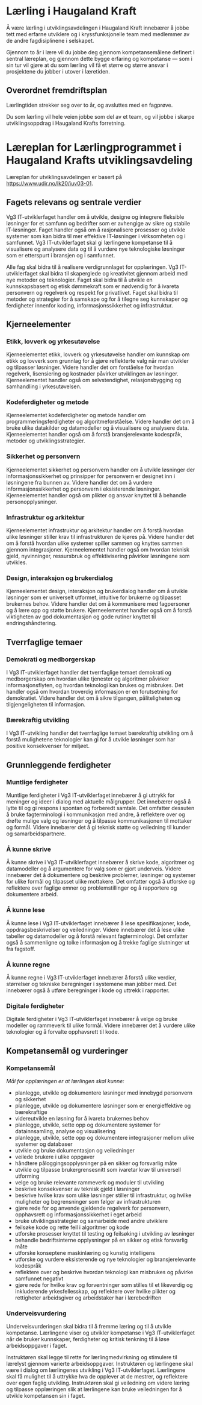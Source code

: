 # Lærling i Haugaland Kraft

Å være lærling i utviklingsavdelingen i Haugaland Kraft innebærer å jobbe tett med erfarne utviklere og i kryssfunksjonelle team med medlemmer av de andre fagdisiplinene i selskapet.

Gjennom to år i lære vil du jobbe deg gjennom kompetansemålene definert i sentral læreplan, og gjennom dette bygge erfaring og kompetanse — som i sin tur vil gjøre at du som lærling vil få et større og større ansvar i prosjektene du jobber i utover i læretiden.

## Overordnet fremdriftsplan
Lærlingtiden strekker seg over to år, og avsluttes med en fagprøve.

Du som lærling vil hele veien jobbe som del av et team, og vil jobbe i skarpe utviklingsoppdrag i Haugaland Krafts forretning.

# Læreplan for Lærlingprogrammet i Haugaland Krafts utviklingsavdeling
Læreplan for utviklingsavdelingen er basert på https://www.udir.no/lk20/iuv03-01.

## Fagets relevans og sentrale verdier

Vg3 IT-utviklerfaget handler om å utvikle, designe og integrere fleksible løsninger for et samfunn og bedrifter som er avhengige av sikre og stabile IT-løsninger. Faget handler også om å rasjonalisere prosesser og utvikle systemer som kan bidra til mer effektive IT-løsninger i virksomheten og i samfunnet. Vg3 IT-utviklerfaget skal gi lærlingene kompetanse til å visualisere og analysere data og til å vurdere nye teknologiske løsninger som er etterspurt i bransjen og i samfunnet.

Alle fag skal bidra til å realisere verdigrunnlaget for opplæringen. Vg3 IT-utviklerfaget skal bidra til skaperglede og kreativitet gjennom arbeid med nye metoder og teknologier. Faget skal bidra til å utvikle en kunnskapsbasert og etisk dømmekraft som er nødvendig for å ivareta personvern og regelverk og respekt for privatlivet. Faget skal bidra til metoder og strategier for å samskape og for å tilegne seg kunnskaper og ferdigheter innenfor koding, informasjonssikkerhet og infrastruktur.

## Kjerneelementer

### Etikk, lovverk og yrkesutøvelse
Kjerneelementet etikk, lovverk og yrkesutøvelse handler om kunnskap om etikk og lovverk som grunnlag for å gjøre reflekterte valg når man utvikler og tilpasser løsninger. Videre handler det om forståelse for hvordan regelverk, lisensiering og kostnader påvirker utviklingen av løsninger. Kjerneelementet handler også om selvstendighet, relasjonsbygging og samhandling i yrkesutøvelsen.

### Kodeferdigheter og metode
Kjerneelementet kodeferdigheter og metode handler om programmeringsferdigheter og algoritmeforståelse. Videre handler det om å bruke ulike datakilder og datamodeller og å visualisere og analysere data. Kjerneelementet handler også om å forstå bransjerelevante kodespråk, metoder og utviklingsstrategier.

### Sikkerhet og personvern
Kjerneelementet sikkerhet og personvern handler om å utvikle løsninger der informasjonssikkerhet og prinsipper for personvern er designet inn i løsningene fra bunnen av. Videre handler det om å vurdere informasjonssikkerhet og personvern i eksisterende løsninger. Kjerneelementet handler også om plikter og ansvar knyttet til å behandle personopplysninger.

### Infrastruktur og arkitektur
Kjerneelementet infrastruktur og arkitektur handler om å forstå hvordan ulike løsninger stiller krav til infrastrukturen de kjøres på. Videre handler det om å forstå hvordan ulike systemer spiller sammen og knyttes sammen gjennom integrasjoner. Kjerneelementet handler også om hvordan teknisk gjeld, nyvinninger, ressursbruk og effektivisering påvirker løsningene som utvikles.

### Design, interaksjon og brukerdialog  
Kjerneelementet design, interaksjon og brukerdialog handler om å utvikle løsninger som er universelt utformet, intuitive for brukerne og tilpasset brukernes behov. Videre handler det om å kommunisere med fagpersoner og å lære opp og støtte brukere. Kjerneelementet handler også om å forstå viktigheten av god dokumentasjon og gode rutiner knyttet til endringshåndtering.

## Tverrfaglige temaer

### Demokrati og medborgerskap
I Vg3 IT-utviklerfaget handler det tverrfaglige temaet demokrati og medborgerskap om hvordan ulike tjenester og algoritmer påvirker informasjonsflyten, og hvordan teknologi kan brukes og misbrukes. Det handler også om hvordan troverdig informasjon er en forutsetning for demokratiet. Videre handler det om å sikre tilgangen, påliteligheten og tilgjengeligheten til informasjon.

### Bærekraftig utvikling
I Vg3 IT-utvikling handler det tverrfaglige temaet bærekraftig utvikling om å forstå mulighetene teknologier kan gi for å utvikle løsninger som har positive konsekvenser for miljøet.

## Grunnleggende ferdigheter

### Muntlige ferdigheter
Muntlige ferdigheter i Vg3 IT-utviklerfaget innebærer å gi uttrykk for meninger og ideer i dialog med aktuelle målgrupper. Det innebærer også å lytte til og gi respons i spontan og forberedt samtale. Det omfatter dessuten å bruke fagterminologi i kommunikasjon med andre, å reflektere over og drøfte mulige valg og løsninger og å tilpasse kommunikasjonen til mottaker og formål. Videre innebærer det å gi teknisk støtte og veiledning til kunder og samarbeidspartnere.

### Å kunne skrive
Å kunne skrive i Vg3 IT-utviklerfaget innebærer å skrive kode, algoritmer og datamodeller og å argumentere for valg som er gjort underveis. Videre innebærer det å dokumentere og beskrive problemer, løsninger og systemer for ulike formål og tilpasset ulike mottakere. Det omfatter også å utforske og reflektere over faglige emner og problemstillinger og å rapportere og dokumentere arbeid.

### Å kunne lese
Å kunne lese i Vg3 IT-utviklerfaget innebærer å lese spesifikasjoner, kode, oppdragsbeskrivelser og veiledninger. Videre innebærer det å lese ulike tabeller og datamodeller og å forstå relevant fagterminologi. Det omfatter også å sammenligne og tolke informasjon og å trekke faglige slutninger ut fra fagstoff.

### Å kunne regne
Å kunne regne i Vg3 IT-utviklerfaget innebærer å forstå ulike verdier, størrelser og tekniske beregninger i systemene man jobber med. Det innebærer også å utføre beregninger i kode og uttrekk i rapporter.

### Digitale ferdigheter
Digitale ferdigheter i Vg3 IT-utviklerfaget innebærer å velge og bruke modeller og rammeverk til ulike formål. Videre innebærer det å vurdere ulike teknologier og å forvalte opphavsrett til kode.

## Kompetansemål og vurderinger

### Kompetansemål
_Mål for opplæringen er at lærlingen skal kunne:_
- planlegge, utvikle og dokumentere løsninger med innebygd personvern og sikkerhet
- planlegge, utvikle og dokumentere løsninger som er energieffektive og bærekraftige
- videreutvikle en løsning for å ivareta brukernes behov
- planlegge, utvikle, sette opp og dokumentere systemer for datainnsamling, analyse og visualisering
- planlegge, utvikle, sette opp og dokumentere integrasjoner mellom ulike systemer og databaser
- utvikle og bruke dokumentasjon og veiledninger
- veilede brukere i ulike oppgaver
- håndtere påloggingsopplysninger på en sikker og forsvarlig måte
- utvikle og tilpasse brukergrensesnitt som ivaretar krav til universell utforming
- velge og bruke relevante rammeverk og moduler til utvikling
- beskrive konsekvenser av teknisk gjeld i løsninger
- beskrive hvilke krav som ulike løsninger stiller til infrastruktur, og hvilke muligheter og begrensninger som følger av infrastrukturen
- gjøre rede for og anvende gjeldende regelverk for personvern, opphavsrett og informasjonssikkerhet i eget arbeid
- bruke utviklingsstrategier og samarbeide med andre utviklere
- feilsøke kode og rette feil i algoritmer og kode
- utforske prosesser knyttet til testing og feilsøking i utvikling av løsninger
- behandle bedriftsinterne opplysninger på en sikker og etisk forsvarlig måte
- utforske konseptene maskinlæring og kunstig intelligens
- utforske og vurdere eksisterende og nye teknologier og bransjerelevante kodespråk
- reflektere over og beskrive hvordan teknologi kan misbrukes og påvirke samfunnet negativt
- gjøre rede for hvilke krav og forventninger som stilles til et likeverdig og inkluderende yrkesfellesskap, og reflektere over hvilke plikter og rettigheter arbeidsgiver og arbeidstaker har i lærebedriften
### Underveisvurdering
Underveisvurderingen skal bidra til å fremme læring og til å utvikle kompetanse. Lærlingene viser og utvikler kompetanse i Vg3 IT-utviklerfaget når de bruker kunnskaper, ferdigheter og kritisk tenkning til å løse arbeidsoppgaver i faget.

Instruktøren skal legge til rette for lærlingmedvirkning og stimulere til lærelyst gjennom varierte arbeidsoppgaver. Instruktøren og lærlingene skal være i dialog om lærlingenes utvikling i Vg3 IT-utviklerfaget. Lærlingene skal få mulighet til å uttrykke hva de opplever at de mestrer, og reflektere over egen faglig utvikling. Instruktøren skal gi veiledning om videre læring og tilpasse opplæringen slik at lærlingene kan bruke veiledningen for å utvikle kompetansen sin i faget.

